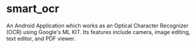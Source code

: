 # smart_ocr
An Android Application which works as an Optical Character Recognizer (OCR) using Google's ML KIT. Its features include camera, image editing, text editor, and PDF viewer.
